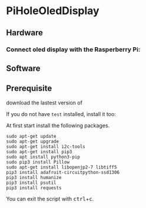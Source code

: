 # PiHoleOledDisplay

## Hardware

### Connect oled display with the Rasperberry Pi:  

## Software 

## Prerequisite 

download the lastest version of

If you do not have `test` installed, install it too:

At first start install the following packages.

```
sudo apt-get update
sudo apt-get upgrade
sudo apt-get install i2c-tools
sudo apt-get install pip3
sudo apt install python3-pip
sudo pip3 install Pillow
sudo apt-get install libopenjp2-7 libtiff5
pip3 install adafruit-circuitpython-ssd1306
pip3 install humanize
pip3 install psutil
pip3 install requests
```


You can exit the script with <kbd>ctrl</kbd>+<kbd>c</kbd>.
